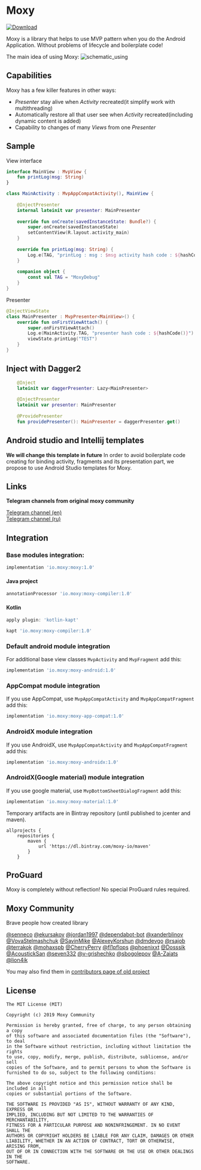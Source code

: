 # Moxy
[ ![Download](https://api.bintray.com/packages/moxy-io/maven/moxy/images/download.svg) ](https://bintray.com/moxy-io/maven/moxy/_latestVersion)

Moxy is a library that helps to use MVP pattern when you do the Android Application. Without problems of lifecycle and boilerplate code!

The main idea of using Moxy:
![schematic_using](https://habrastorage.org/files/a2e/b51/8b4/a2eb518b465a4df9b47e68794519270d.gif)

## Capabilities

Moxy has a few killer features in other ways:
- _Presenter_ stay alive when _Activity_ recreated(it simplify work with multithreading)
- Automatically restore all that user see when _Activity_ recreated(including dynamic content is added)
- Capability to changes of many _Views_ from one _Presenter_

## Sample

View interface
```kotlin
interface MainView : MvpView {
	fun printLog(msg: String)
}

class MainActivity : MvpAppCompatActivity(), MainView {
	
	@InjectPresenter
	internal lateinit var presenter: MainPresenter
	
	override fun onCreate(savedInstanceState: Bundle?) {
		super.onCreate(savedInstanceState)
		setContentView(R.layout.activity_main)
	}
	
	override fun printLog(msg: String) {
		Log.e(TAG, "printLog : msg : $msg activity hash code : ${hashCode()}")
	}
	
	companion object {
		const val TAG = "MoxyDebug"
	}
}
```
Presenter
```kotlin
@InjectViewState
class MainPresenter : MvpPresenter<MainView>() {
	override fun onFirstViewAttach() {
		super.onFirstViewAttach()
		Log.e(MainActivity.TAG, "presenter hash code : ${hashCode()}")
		viewState.printLog("TEST")
	}
}
```

## Inject with Dagger2
```kotlin
	@Inject
	lateinit var daggerPresenter: Lazy<MainPresenter>
	
	@InjectPresenter
	lateinit var presenter: MainPresenter
	
	@ProvidePresenter
	fun providePresenter(): MainPresenter = daggerPresenter.get()
```


## Android studio and Intellij templates 
**We will change this template in future**
In order to avoid boilerplate code creating for binding activity, fragments and its presentation part, we propose to use Android Studio templates for Moxy.

## Links
**Telegram channels from original moxy community**

[Telegram channel (en)](https://telegram.me/moxy_mvp_library)<br />
[Telegram channel (ru)](https://telegram.me/moxy_ru)<br />

## Integration
### Base modules integration: 
```groovy
implementation 'io.moxy:moxy:1.0'
```
#### Java project
```groovy
annotationProcessor 'io.moxy:moxy-compiler:1.0'
```
#### Kotlin
```groovy
apply plugin: 'kotlin-kapt'
```
```groovy
kapt 'io.moxy:moxy-compiler:1.0'
```
### Default android module integration
For additional base view classes `MvpActivity` and `MvpFragment` add this:
```groovy
implementation 'io.moxy:moxy-android:1.0'
```
### AppCompat module integration
If you use AppCompat, use `MvpAppCompatActivity` and `MvpAppCompatFragment` add this:
```groovy
implementation 'io.moxy:moxy-app-compat:1.0'
```
### AndroidX module integration
If you use AndroidX, use `MvpAppCompatActivity` and `MvpAppCompatFragment` add this:
```groovy
implementation 'io.moxy:moxy-androidx:1.0'
```
### AndroidX(Google material) module integration
If you use google material, use `MvpBottomSheetDialogFragment` add this:
```groovy
implementation 'io.moxy:moxy-material:1.0'
```

Temporary artifacts are in Bintray repository (until published to jcenter and maven).
```
allprojects {
    repositories {
        maven {
            url 'https://dl.bintray.com/moxy-io/maven'
        }
    }
```
## ProGuard
Moxy is completely without reflection! No special ProGuard rules required.

## Moxy Community
Brave people how created library

[@senneco](https://github.com/senneco)
[@ekursakov](https://github.com/ekursakov)
[@jordan1997](https://github.com/jordan1997)
[@dependabot-bot](https://github.com/dependabot-bot)
[@xanderblinov](https://github.com/xanderblinov)
[@VovaStelmashchuk](https://github.com/VovaStelmashchuk)
[@SavinMike](https://github.com/SavinMike)
[@AlexeyKorshun](https://github.com/AlexeyKorshun)
[@dmdevgo](https://github.com/dmdevgo)
[@rsajob](https://github.com/rsajob)
[@terrakok](https://github.com/terrakok)
[@mohaxspb](https://github.com/mohaxspb)
[@CherryPerry](https://github.com/CherryPerry)
[@fl1pflops](https://github.com/fl1pflops)
[@phoenixxt](https://github.com/phoenixxt)
[@Dosssik](https://github.com/Dosssik)
[@AcoustickSan](https://github.com/AcoustickSan)
[@seven332](https://github.com/seven332)
[@v-grishechko](https://github.com/v-grishechko)
[@sbogolepov](https://github.com/sbogolepov)
[@A-Zaiats](https://github.com/A-Zaiats)
[@lion4ik](https://github.com/lion4ik)


You may also find them in [contributors page of old project](https://github.com/Arello-Mobile/Moxy/graphs/contributors)

## License
```
The MIT License (MIT)

Copyright (c) 2019 Moxy Community

Permission is hereby granted, free of charge, to any person obtaining a copy
of this software and associated documentation files (the "Software"), to deal
in the Software without restriction, including without limitation the rights
to use, copy, modify, merge, publish, distribute, sublicense, and/or sell
copies of the Software, and to permit persons to whom the Software is
furnished to do so, subject to the following conditions:

The above copyright notice and this permission notice shall be included in all
copies or substantial portions of the Software.

THE SOFTWARE IS PROVIDED "AS IS", WITHOUT WARRANTY OF ANY KIND, EXPRESS OR
IMPLIED, INCLUDING BUT NOT LIMITED TO THE WARRANTIES OF MERCHANTABILITY,
FITNESS FOR A PARTICULAR PURPOSE AND NONINFRINGEMENT. IN NO EVENT SHALL THE
AUTHORS OR COPYRIGHT HOLDERS BE LIABLE FOR ANY CLAIM, DAMAGES OR OTHER
LIABILITY, WHETHER IN AN ACTION OF CONTRACT, TORT OR OTHERWISE, ARISING FROM,
OUT OF OR IN CONNECTION WITH THE SOFTWARE OR THE USE OR OTHER DEALINGS IN THE
SOFTWARE.
```